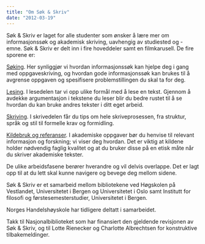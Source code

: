 ```yaml
---
title: "Om Søk & Skriv"
date: "2012-03-19"
---
```


Søk & Skriv er laget for alle studenter som ønsker å lære mer om informasjonssøk og akademisk skriving, uavhengig av studiested og -emne. Søk & Skriv er delt inn i fire hoveddeler samt en filmkarusell. De fire sporene er:

[Søking](?p=988). Her synliggjør vi hvordan informasjonssøk kan hjelpe deg i gang med oppgaveskriving, og hvordan gode informasjonssøk kan brukes til å avgrense oppgaven og spesifisere problemstillingen du skal ta for deg.

[Lesing](?p=11). I lesedelen tar vi opp ulike formål med å lese en tekst. Gjennom å avdekke argumentasjon i tekstene du leser blir du bedre rustet til å se hvordan du kan bruke andres tekster i ditt eget arbeid.

[Skriving](?p=9). I skrivedelen får du tips om hele skriveprosessen, fra struktur, språk og stil til formelle krav og formidling.

[Kildebruk og referanser](?p=7). I akademiske oppgaver bør du henvise til relevant informasjon og forskning; vi viser deg hvordan. Det er viktig at kildene holder nødvendig faglig kvalitet og at du bruker disse på en etisk måte når du skriver akademiske tekster.

De ulike arbeidsfasene berører hverandre og vil delvis overlappe. Det er lagt opp til at du lett skal kunne navigere og bevege deg mellom sidene.

Søk & Skriv er et samarbeid mellom bibliotekene ved Høgskolen på Vestlandet, Universitetet i Bergen og Universitetet i Oslo samt Institutt for filosofi og førstesemesterstudier, Universitetet i Bergen.

Norges Handelshøyskole har tidligere deltatt i samarbeidet.

Takk til Nasjonalbiblioteket som har finansiert den gjeldende revisjonen av Søk & Skriv, og til Lotte Rienecker og Charlotte Albrechtsen for konstruktive tilbakemeldinger.
